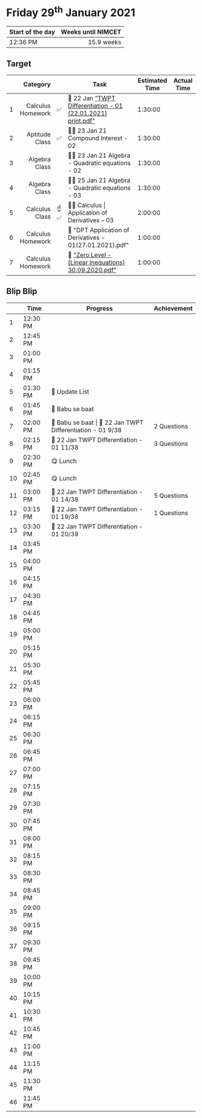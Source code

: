 # Friday 29<sup>th</sup> January 2021

| Start of the day | Weeks until NIMCET |
| ---------------- | -----------------: |
| 12:36 PM | 15.9 weeks |

## Target

|  |Category|      |Task| Estimated Time | Actual Time |
| - | -: | - | - | - | - |
| 1 |   Calculus Homework   | ✅ |   📒 22 Jan ["TWPT Differentiation - 01 (22.01.2021) print.pdf"](https://live.impetusgurukul.com/?route=item/descriptivetest&file=aHR0cDovL3RyLWF0dGFjaG1lbnRzLnMzLWFwLXNvdXRoZWFzdC0xLmFtYXpvbmF3cy5jb20vQVMvMjIzZDMyL3F1ZS8wMjU4NDFhMTIxNzg1LVRXUFQgRGlmZmVyZW50aWF0aW9uIC0gMDEgKDIyLjAxLjIwMjEpIHByaW50LnBkZg==)   |   1:30:00   |     |
| 2 |   Aptitude Class   | ✅ |   👨‍🏫 23 Jan 21 Compound Interest - 02   |   1:30:00   |     |
| 3 |  Algebra Class  |     | 👨‍🏫 23 Jan 21 Algebra - Quadratic equations - 02 |  1:30:00  |    |
| 4 | Algebra Class |     | 👨‍🏫 25 Jan 21 Algebra - Quadratic equations - 03 | 1:30:00 |     |
| 5 | Calculus Class | ☝✅ | 👨‍🏫 Calculus \| Application of Derivatives – 03 | 2:00:00 | |
| 6 | Calculus Homework | | 📒 "DPT Application of Derivatives - 01(27.01.2021).pdf" | 1:00:00 | |
| 7 | Calculus Homework | | 📒  ["Zero Level - (Linear Inequations) 30.09.2020.pdf"](https://live.impetusgurukul.com/?route=item/descriptivetest&file=aHR0cDovL3RyLWF0dGFjaG1lbnRzLnMzLWFwLXNvdXRoZWFzdC0xLmFtYXpvbmF3cy5jb20vQVMvMjIzZDMyL3F1ZS8wMjU4NzU1ZGFlZGE1LVplcm8gTGV2ZWwgLSAoTGluZWFyIEluZXF1YXRpb25zKSAzMC4wOS4yMDIwLnBkZg==) | 1:00:00 | |


## Blip Blip

| |Time|Progress| Achievement   |
| - | - | - | - |
| 1 | 12:30 PM | | |
| 2 | 12:45 PM | | |
| 3 | 01:00 PM | | |
| 4 | 01:15 PM | | |
| 5 | 01:30 PM | 📃 Update List | |
| 6 | 01:45 PM | 💛 Babu se baat | |
| 7 | 02:00 PM | 💛 Babu se baat \| 📒 22 Jan TWPT Differentiation - 01 9/38 | 2 Questions |
| 8 | 02:15 PM | 📒 22 Jan TWPT Differentiation - 01 11/38 | 3 Questions |
| 9 | 02:30 PM | 😋 Lunch                                                   |             |
| 10 | 02:45 PM | 😋 Lunch | |
| 11 | 03:00 PM | 📒 22 Jan TWPT Differentiation - 01 14/38 | 5 Questions |
| 12 | 03:15 PM | 📒 22 Jan TWPT Differentiation - 01 19/38 | 1 Questions |
| 13 | 03:30 PM | 📒 22 Jan TWPT Differentiation - 01 20/38 |  |
| 14 | 03:45 PM | | |
| 15 | 04:00 PM | | |
| 16 | 04:15 PM | | |
| 17 | 04:30 PM | | |
| 18 | 04:45 PM | | |
| 19 | 05:00 PM | | |
| 20 | 05:15 PM | | |
| 21 | 05:30 PM | | |
| 22 | 05:45 PM | | |
| 23 | 06:00 PM | | |
| 24 | 06:15 PM | | |
| 25 | 06:30 PM | | |
| 26 | 06:45 PM | | |
| 27 | 07:00 PM | | |
| 28 | 07:15 PM | | |
| 29 | 07:30 PM | | |
| 30 | 07:45 PM | | |
| 31 | 08:00 PM | | |
| 32 | 08:15 PM | | |
| 33 | 08:30 PM | | |
| 34 | 08:45 PM | | |
| 35 | 09:00 PM | | |
| 36 | 09:15 PM | | |
| 37 | 09:30 PM | | |
| 38 | 09:45 PM | | |
| 39 | 10:00 PM | | |
| 40 | 10:15 PM | | |
| 41 | 10:30 PM | | |
| 42 | 10:45 PM | | |
| 43 | 11:00 PM | | |
| 44 | 11:15 PM | | |
| 45 | 11:30 PM | | |
| 46 | 11:45 PM | | |


